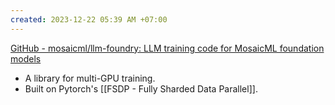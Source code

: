 ```yaml
---
created: 2023-12-22 05:39 AM +07:00
---
```

[GitHub - mosaicml/llm-foundry: LLM training code for MosaicML foundation models](https://github.com/mosaicml/llm-foundry)

- A library for multi-GPU training.
- Built on Pytorch's [[FSDP - Fully Sharded Data Parallel]].